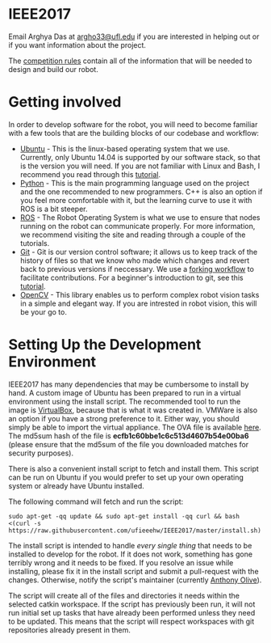 # IEEE2017

Email Arghya Das at argho33@ufl.edu if you are interested in helping out or if you want information about the project.

The [competition rules](http://sites.ieee.org/southeastcon2017/student-program) contain all of the information that will be needed to design and build our robot.

# Getting involved

In order to develop software for the robot, you will need to become familiar with a few tools that are the building blocks of our codebase and workflow:
* [Ubuntu](http://www.ubuntu.com/) - This is the linux-based operating system that we use. Currently, only Ubuntu 14.04 is supported by our software stack, so that is the version you will need. If you are not familiar with Linux and Bash, I recommend you read through this [tutorial](http://ryanstutorials.net/linuxtutorial/).
* [Python](https://www.python.org/) - This is the main programming language used on the project and the one recommended to new programmers. C++ is also an option if you feel more comfortable with it, but the learning curve to use it with ROS is a bit steeper.
* [ROS](http://www.ros.org/) - The Robot Operating System is what we use to ensure that nodes running on the robot can communicate properly. For more information, we recommend visiting the site and reading through a couple of the tutorials.
* [Git](https://git-scm.com/) - Git is our version control software; it allows us to keep track of the history of files so that we know who made which changes and revert back to previous versions if neccessary. We use a [forking workflow](https://www.atlassian.com/git/tutorials/comparing-workflows/forking-workflow) to facilitate contributions. For a beginner's introduction to git, see this [tutorial](https://git-scm.com/doc).
* [OpenCV](http://opencv.org/) - This library enables us to perform complex robot vision tasks in a simple and elegant way. If you are intrested in robot vision, this will be your go to.

# Setting Up the Development Environment

IEEE2017 has many dependencies that may be cumbersome to install by hand. A custom image of Ubuntu has been prepared to run in a virtual environment using the install script. The recommended tool to run the image is [VirtualBox](https://www.virtualbox.org/), because that is what it was created in. VMWare is also an option if you have a strong preference to it. Either way, you should simply be able to import the virtual appliance. The OVA file is available [here](http://subjugator.org/extfiles/IEEE2017-VM.ova). The md5sum hash of the file is **ecfb1c60bbe1c6c513d4607b54e00ba6** (please ensure that the md5sum of the file you downloaded matches for security purposes).

There is also a convenient install script to fetch and install them. This script can be run on Ubuntu if you would prefer to set up your own operating system or already have Ubuntu installed.

The following command will fetch and run the script:

    sudo apt-get -qq update && sudo apt-get install -qq curl && bash <(curl -s https://raw.githubusercontent.com/ufieeehw/IEEE2017/master/install.sh) 

The install script is intended to handle *every single thing* that needs to be installed to develop for the robot. If it does not work, something has gone terribly wrong and it needs to be fixed. If you resolve an issue while installing, please fix it in the install script and submit a pull-request with the changes. Otherwise, notify the script's maintainer (currently [Anthony Olive](https://github.com/whispercoros)).

The script will create all of the files and directories it needs within the selected catkin workspace. If the script has previously been run, it will not run initial set up tasks that have already been performed unless they need to be updated. This means that the script will respect workspaces with git repositories already present in them.
